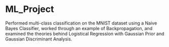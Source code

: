# ML_Project
Performed multi-class classification on the MNIST dataset using a Naive Bayes Classifier, worked through an example of Backpropagation, and examined the theories behind Logistical Regression with Gaussian Prior and Gaussian Discriminant Analysis.
